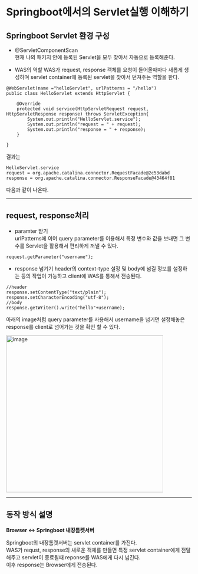 # Springboot에서의 Servlet실행 이해하기

## Springboot Servlet 환경 구성

- @ServletComponentScan<br>
현재 나의 패키지 안에 등록된 Servlet을 모두 찾아서 자동으로 등록해준다.<br>

- WAS의 역할
WAS가 request, response 객체를 요청이 들어올때마다 새롭게 생성하며 servlet container에 등록된 servlet을 찾아서 던져주는 역할을 한다.<br>

```
@WebServlet(name ="helloServlet", urlPatterns = "/hello")
public class HelloServlet extends HttpServlet {

    @Override
    protected void service(HttpServletRequest request, HttpServletResponse response) throws ServletException{
        System.out.println("HelloServlet.service");
        System.out.println("request = " + request);
        System.out.println("response = " + response);
    }

}
```

결과는
~~~
HelloServlet.service
request = org.apache.catalina.connector.RequestFacade@2c53dabd
response = org.apache.catalina.connector.ResponseFacade@43464f81
~~~
다음과 같이 나온다.<br>

-----
## request, response처리

- paramter 받기<br>
urlPatterns에 이어 query parameter를 이용해서 특정 변수와 값을 보내면 그 변수를 Servlet을 활용해서 편리하게 꺼낼 수 있다.<br>
```
request.getParameter("username");
```

- response 넘기기
header의 context-type 설정 및 body에 넘길 정보를 설정하는 등의 작업이 가능하고 client에 WAS를 통해서 전송된다.<br>
```
//header
response.setContentType("text/plain");
response.setCharacterEncoding("utf-8");
//body
response.getWriter().write("hello"+username);
```

아래의 image처럼 query parameter를 사용해서 username을 넘기면 설정해놓은 response를 client로 넘어가는 것을 확인 할 수 있다.<br>

<img width="426" alt="image" src="https://user-images.githubusercontent.com/74058047/213879632-bf5501ea-00b6-48e2-8a28-4391d8d8f18a.png">

-----
## 동작 방식 설명

**Browser <-> Springboot 내장톰켓서버<br>**

Springboot의 내장톰켓서버는 servlet container를 가진다.<br>
WAS가 requst, response의 새로운 객체를 만들면 특정 servlet container에게 전달해주고 servlet이 종료될때 reponse를 WAS에게 다시 넘긴다.<br>
이후 response는 Browser에게 전송된다.<br>

